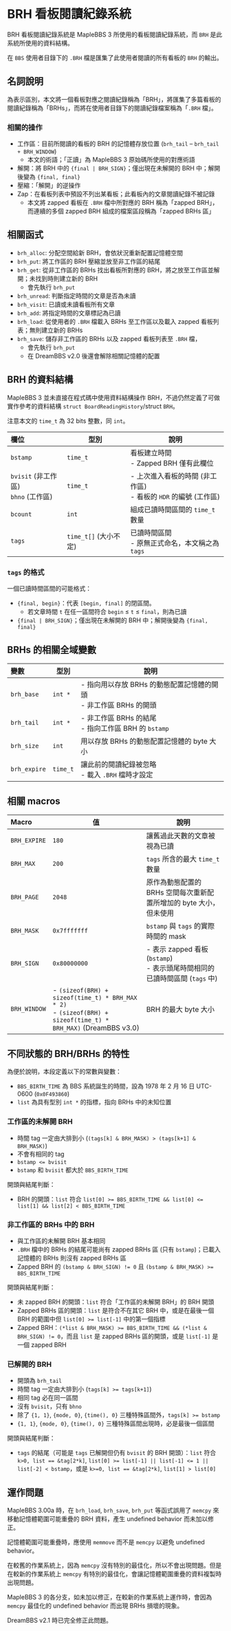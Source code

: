 # BRH 看板閱讀紀錄系統

BRH 看板閱讀紀錄系統是 MapleBBS 3 所使用的看板閱讀紀錄系統，而 `BRH` 是此系統所使用的資料結構。

在 `BBS` 使用者目錄下的 `.BRH` 檔是匯集了此使用者閱讀的所有看板的 `BRH` 的輸出。

## 名詞說明

為表示區別，本文將一個看板對應之閱讀紀錄稱為「BRH」，將匯集了多篇看板的閱讀紀錄稱為「BRHs」，而將在使用者目錄下的閱讀紀錄檔案稱為「`.BRH` 檔」。

### 相關的操作
- 工作區：目前所閱讀的看板的 BRH 的記憶體存放位置 (`brh_tail` – `brh_tail + BRH_WINDOW`)
    - 本文的術語；「正讀」為 MapleBBS 3 原始碼所使用的對應術語
- 解開：將 BRH 中的 `{final | BRH_SIGN}`；僅出現在未解開的 BRH 中；解開後變為 `{final, final}`
- 壓縮：「解開」的逆操作
- Zap：在看板列表中預設不列出某看板；此看板內的文章閱讀紀錄不被記錄
    - 本文將 zapped 看板在 `.BRH` 檔中所對應的 BRH 稱為「zapped BRH」，而連續的多個 zapped BRH 組成的檔案區段稱為「zapped BRHs 區」

## 相關函式
- `brh_alloc`: 分配空間給新 BRH，會依狀況重新配置記憶體空間
- `brh_put`: 將工作區的 BRH 壓縮並放至非工作區的結尾
- `brh_get`: 從非工作區的 BRHs 找出看板所對應的 BRH，將之放至工作區並解開；未找到時則建立新的 BRH
    - 會先執行 `brh_put`
- `brh_unread`: 判斷指定時間的文章是否為未讀
- `brh_visit`: 已讀或未讀看板所有文章
- `brh_add`: 將指定時間的文章標記為已讀
- `brh_load`: 從使用者的 `.BRH` 檔載入 BRHs 至工作區以及載入 zapped 看板列表；無則建立新的 BRHs
- `brh_save`: 儲存非工作區的 BRHs 以及 zapped 看板列表至 `.BRH` 檔，
    - 會先執行 `brh_put`
    - 在 DreamBBS v2.0 後還會解除相關記憶體的配置

## BRH 的資料結構

MapleBBS 3 並未直接在程式碼中使用資料結構操作 BRH，不過仍然定義了可做實作參考的資料結構 `struct BoardReadingHistory`/struct `BRH`。

注意本文的 `time_t` 為 32 bits 整數，同 `int`。

欄位      | 型別     | 說明
:---     | ---      | ---
`bstamp` | `time_t` | 看板建立時間 <br> - Zapped BRH 僅有此欄位
`bvisit` (非工作區) <br> `bhno` (工作區) | `time_t` | - 上次進入看板的時間 (非工作區) <br> - 看板的 `HDR` 的編號 (工作區)
`bcount` | `int`    | 組成已讀時間區間的 `time_t` 數量
`tags`   | `time_t[]` (大小不定) | 已讀時間區間 <br> - 原無正式命名，本文稱之為 `tags`

### `tags` 的格式

一個已讀時間區間的可能格式：
- `{final, begin}`：代表 `[begin, final]` 的閉區間。
    - 若文章時間 `t` 在任一區間符合 `begin` ≤ `t` ≤ `final`，則為已讀
- `{final | BRH_SIGN}`；僅出現在未解開的 BRH 中；解開後變為 `{final, final}`

## BRHs 的相關全域變數

變數          | 型別      | 說明
 :---        | ---      | ---
`brh_base`   | `int *`  | - 指向用以存放 BRHs 的動態配置記憶體的開頭 <br> - 非工作區 BRHs 的開頭
`brh_tail`   | `int *`  | - 非工作區 BRHs 的結尾 <br> - 指向工作區 BRH 的 `bstamp`
`brh_size`   | `int`    | 用以存放 BRHs 的動態配置記憶體的 byte 大小
`brh_expire` | `time_t` | 讓此前的閱讀紀錄被忽略 <br> - 載入 `.BRH` 檔時才設定

## 相關 macros

Macro        | 值     | 說明
 :---        | ---    | ---
`BRH_EXPIRE` | `180`  | 讓舊過此天數的文章被視為已讀
`BRH_MAX`    | `200`  | `tags` 所含的最大 `time_t` 數量
`BRH_PAGE`   | `2048` | 原作為動態配置的 BRHs 空間每次重新配置所增加的 byte 大小，但未使用
`BRH_MASK`   | `0x7fffffff` | `bstamp` 與 `tags` 的實際時間的 mask
`BRH_SIGN`   | `0x80000000` | - 表示 zapped 看板 (`bstamp`) <br> - 表示頭尾時間相同的已讀時間區間 (`tags` 中)
`BRH_WINDOW` | - `(sizeof(BRH) + sizeof(time_t) * BRH_MAX * 2)` <br> - `(sizeof(BRH) + sizeof(time_t) * BRH_MAX)` (DreamBBS v3.0) | BRH 的最大 byte 大小

## 不同狀態的 BRH/BRHs 的特性

為便於說明，本段定義以下的常數與變數：
- `BBS_BIRTH_TIME` 為 BBS 系統誕生的時間，設為 1978 年 2 月 16 日 UTC-0600 (`0x0F493860`)
- `list` 為具有型別 `int *` 的指標，指向 BRHs 中的未知位置

### 工作區的未解開 BRH
- 時間 tag 一定由大排到小 (`(tags[k] & BRH_MASK) > (tags[k+1] & BRH_MASK)`)
- 不會有相同的 tag
- `bstamp <= bvisit`
- `bstamp` 和 `bvisit` 都大於 `BBS_BIRTH_TIME`

開頭與結尾判斷：
- BRH 的開頭：`list` 符合
`list[0] >= BBS_BIRTH_TIME && list[0] <= list[1] && list[2] < BBS_BIRTH_TIME`

### 非工作區的 BRHs 中的 BRH
- 與工作區的未解開 BRH 基本相同
- `.BRH` 檔中的 BRHs 的結尾可能尚有 zapped BRHs  區 (只有 `bstamp`)；已載入記憶體的 BRHs 則沒有 zapped BRHs 區
- Zapped BRH 的 `(bstamp & BRH_SIGN) != 0` 且 `(bstamp & BRH_MASK) >= BBS_BIRTH_TIME`

開頭與結尾判斷：
- 未 zapped BRH 的開頭：`list` 符合「工作區的未解開 BRH」的 BRH 開頭
- Zapped BRHs 區的開頭：`list` 是符合不在其它 BRH 中，或是在最後一個 BRH 的範圍中但 `list[0] >= list[-1]` 中的第一個指標
- Zapped BRH：`(*list & BRH_MASK) >= BBS_BIRTH_TIME && (*list & BRH_SIGN) != 0`，而且 `list` 是 zapped BRHs 區的開頭，或是 `list[-1]` 是一個 zapped BRH

### 已解開的 BRH
- 開頭為 `brh_tail`
- 時間 tag 一定由大排到小 (`tags[k] >= tags[k+1]`)
- 相同 tag 必在同一區間
- 沒有 `bvisit`，只有 `bhno`
- 除了 `{1, 1}`, `{mode, 0}`, `{time(), 0}` 三種特殊區間外，`tags[k] >= bstamp`
- `{1, 1}`, `{mode, 0}`, `{time(), 0}` 三種特殊區間出現時，必是最後一個區間

開頭與結尾判斷：
- `tags` 的結尾（可能是 `tags` 已解開但仍有 `bvisit` 的 BRH 開頭）：`list` 符合 `k>0, list == &tag[2*k]`, `list[0] >= list[-1] || list[-1] <= 1 || list[-2] < bstamp`，或是 `k>=0, list == &tag[2*k]`, `list[1] > list[0]`

## 運作問題
MapleBBS 3.00a 時，在 `brh_load`, `brh_save`, `brh_put` 等函式誤用了 `memcpy` 來移動記憶體範圍可能重疊的 BRH 資料，產生 undefined behavior 而未加以修正。

記憶體範圍可能重疊時，應使用 `memmove` 而不是 `memcpy` 以避免 undefined behavior。

在較舊的作業系統上，因為 `memcpy` 沒有特別的最佳化，所以不會出現問題。但是在較新的作業系統上 `memcpy` 有特別的最佳化，會讓記憶體範圍重疊的資料複製時出現問題。

MapleBBS 3 的各分支，如未加以修正，在較新的作業系統上運作時，會因為 `memcpy` 最佳化的 undefined behavior 而出現 BRHs 損壞的現象。

DreamBBS v2.1 時已完全修正此問題。